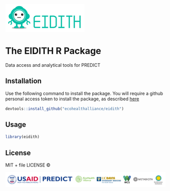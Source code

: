 


![](inst/eidith-logo-2014.png)

# The EIDITH R Package

Data access and analytical tools for PREDICT

## Installation

Use the following command to install the package.  You will require a github
personal access token to install the package, as described [here](http://happygitwithr.com/api-tokens.html)


```r
devtools::install_github("ecohealthalliance/eidith")
```

## Usage


```r
library(eidith)
```

## License

MIT + file LICENSE © 

![](inst/predictfooter.png)
